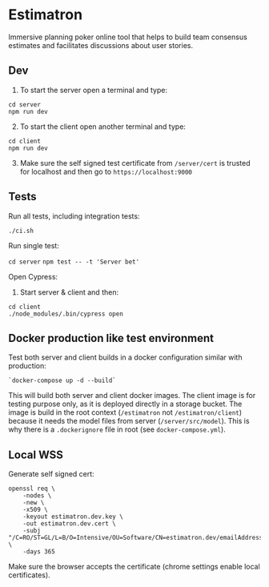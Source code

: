 # Estimatron

Immersive planning poker online tool that helps to build team consensus estimates
and facilitates discussions about user stories.

## Dev

1. To start the server open a terminal and type:

```
cd server
npm run dev
```

2. To start the client open another terminal and type:

```
cd client
npm run dev
```

3. Make sure the self signed test certificate from `/server/cert` is trusted for localhost
and then go to `https://localhost:9000`

## Tests
Run all tests, including integration tests:
    
`./ci.sh`

Run single test:

`cd server`
`npm test -- -t 'Server bet'`

Open Cypress:

1. Start server & client and then:

```
cd client
./node_modules/.bin/cypress open
```

## Docker production like test environment

Test both server and client builds in a docker configuration similar with production: 
    
    `docker-compose up -d --build`

This will build both server and client docker images. The client image is for testing purpose only, as it is deployed
directly in a storage bucket. The image is build in the root context (`/estimatron` not `/estimatron/client`) because
it needs the model files from server (`/server/src/model`). This is why there is a `.dockerignore` file in root (see
`docker-compose.yml`).

## Local WSS

Generate self signed cert:

```
openssl req \
    -nodes \
    -new \
    -x509 \
    -keyout estimatron.dev.key \
    -out estimatron.dev.cert \
    -subj "/C=RO/ST=GL/L=B/O=Intensive/OU=Software/CN=estimatron.dev/emailAddress=estimatron.dev@google.com" \
    -days 365
```

Make sure the browser accepts the certificate (chrome settings enable local certificates).
